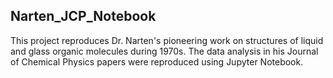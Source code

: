 ## Narten_JCP_Notebook
This project reproduces Dr. Narten's pioneering work on structures of liquid and glass organic molecules during 1970s. The data analysis in his Journal of Chemical Physics papers were reproduced using Jupyter Notebook.
